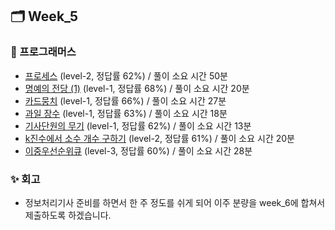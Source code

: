 ## 🗂️ Week_5

### 👾 프로그래머스

- [프로세스](https://school.programmers.co.kr/learn/courses/30/lessons/42587) (level-2, 정답률 62%) / 풀이 소요 시간 50분
- [명예의 전당 (1)](https://school.programmers.co.kr/learn/courses/30/lessons/138477) (level-1, 정답률 68%) / 풀이 소요 시간 20분
- [카드뭉치](https://school.programmers.co.kr/learn/courses/30/lessons/159994) (level-1, 정답률 66%) / 풀이 소요 시간 27분
- [과일 장수](https://school.programmers.co.kr/learn/courses/30/lessons/135808) (level-1, 정답률 63%) / 풀이 소요 시간 18분
- [기사단원의 무기](https://school.programmers.co.kr/learn/courses/30/lessons/136798) (level-1, 정답률 62%) / 풀이 소요 시간 13분
- [k진수에서 소수 개수 구하기](https://school.programmers.co.kr/learn/courses/30/lessons/92335#) (level-2, 정답률 61%) / 풀이 소요 시간 20분
- [이중우선순위큐](https://school.programmers.co.kr/learn/courses/30/lessons/42628#) (level-3, 정답률 60%) / 풀이 소요 시간 28분

### ✨ 회고

- 정보처리기사 준비를 하면서 한 주 정도를 쉬게 되어 이주 분량을 week_6에 합쳐서 제출하도록 하겠습니다.
